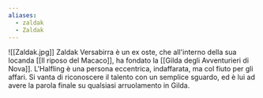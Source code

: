 ```yaml
---
aliases:
  - zaldak
  - Zaldak
---
```

![[Zaldak.jpg]]
Zaldak Versabirra è un ex oste, che all'interno della sua locanda [[Il riposo del Macaco]], ha fondato la [[Gilda degli Avventurieri di Nova]].
L'Halfling è una persona eccentrica, indaffarata, ma col fiuto per gli affari. Si vanta di riconoscere il talento con un semplice sguardo, ed è lui ad avere la parola finale su qualsiasi arruolamento in Gilda.